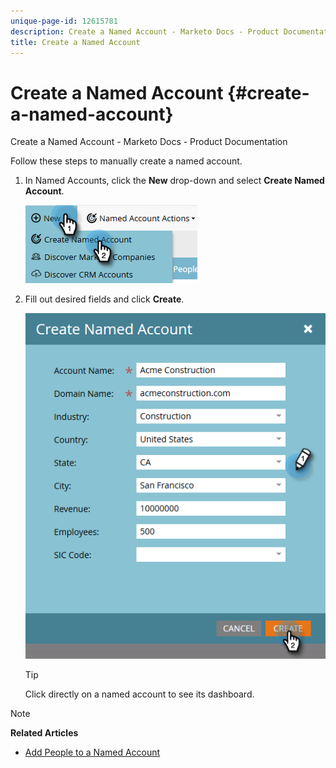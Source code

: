 ```yaml
---
unique-page-id: 12615781
description: Create a Named Account - Marketo Docs - Product Documentation
title: Create a Named Account
---
```


# Create a Named Account {#create-a-named-account}

Create a Named Account - Marketo Docs - Product Documentation

Follow these steps to manually create a named account.

1. In Named Accounts, click the **New** drop-down and select **Create Named Account**.

   ![](assets/two-1.png)

1. Fill out desired fields and click **Create**.

   ![](assets/three-1.png)

   >[!TIP]
   >
   >Click directly on a named account to see its dashboard.

>[!NOTE]
>
>**Related Articles**
>
>* [Add People to a Named Account](add-people-to-a-named-account.md)
>

